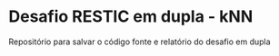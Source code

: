 # Desafio RESTIC em dupla - kNN
 Repositório para salvar o código fonte e relatório do desafio em dupla
